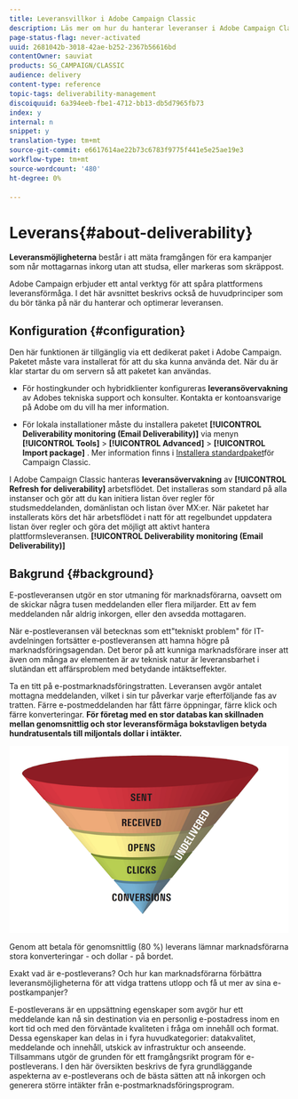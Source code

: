 ```yaml
---
title: Leveransvillkor i Adobe Campaign Classic
description: Läs mer om hur du hanterar leveranser i Adobe Campaign Classic.
page-status-flag: never-activated
uuid: 2681042b-3018-42ae-b252-2367b56616bd
contentOwner: sauviat
products: SG_CAMPAIGN/CLASSIC
audience: delivery
content-type: reference
topic-tags: deliverability-management
discoiquuid: 6a394eeb-fbe1-4712-bb13-db5d7965fb73
index: y
internal: n
snippet: y
translation-type: tm+mt
source-git-commit: e6617614ae22b73c6783f9775f441e5e25ae19e3
workflow-type: tm+mt
source-wordcount: '480'
ht-degree: 0%

---
```



# Leverans{#about-deliverability}

**Leveransmöjligheterna** består i att mäta framgången för era kampanjer som når mottagarnas inkorg utan att studsa, eller markeras som skräppost.

Adobe Campaign erbjuder ett antal verktyg för att spåra plattformens leveransförmåga. I det här avsnittet beskrivs också de huvudprinciper som du bör tänka på när du hanterar och optimerar leveransen.

## Konfiguration {#configuration}

Den här funktionen är tillgänglig via ett dedikerat paket i Adobe Campaign. Paketet måste vara installerat för att du ska kunna använda det. När du är klar startar du om servern så att paketet kan användas.
* För hostingkunder och hybridklienter konfigureras **leveransövervakning** av Adobes tekniska support och konsulter. Kontakta er kontoansvarige på Adobe om du vill ha mer information.

* För lokala installationer måste du installera paketet **[!UICONTROL Deliverability monitoring (Email Deliverability)]** via menyn **[!UICONTROL Tools]** > **[!UICONTROL Advanced]** > **[!UICONTROL Import package]** . Mer information finns i [Installera standardpaket](../../installation/using/installing-campaign-standard-packages.md)för Campaign Classic.

I Adobe Campaign Classic hanteras **leveransövervakning** av **[!UICONTROL Refresh for deliverability]** arbetsflödet. Det installeras som standard på alla instanser och gör att du kan initiera listan över regler för studsmeddelanden, domänlistan och listan över MX:er. När paketet har installerats körs det här arbetsflödet i natt för att regelbundet uppdatera listan över regler och göra det möjligt att aktivt hantera plattformsleveransen. **[!UICONTROL Deliverability monitoring (Email Deliverability)]**

## Bakgrund {#background}

E-postleveransen utgör en stor utmaning för marknadsförarna, oavsett om de skickar några tusen meddelanden eller flera miljarder. Ett av fem meddelanden når aldrig inkorgen, eller den avsedda mottagaren.

När e-postleveransen väl betecknas som ett&quot;tekniskt problem&quot; för IT-avdelningen fortsätter e-postleveransen att hamna högre på marknadsföringsagendan. Det beror på att kunniga marknadsförare inser att även om många av elementen är av teknisk natur är leveransbarhet i slutändan ett affärsproblem med betydande intäktseffekter.

Ta en titt på e-postmarknadsföringstratten. Leveransen avgör antalet mottagna meddelanden, vilket i sin tur påverkar varje efterföljande fas av tratten. Färre e-postmeddelanden har fått färre öppningar, färre klick och färre konverteringar. **För företag med en stor databas kan skillnaden mellan genomsnittlig och stor leveransförmåga bokstavligen betyda hundratusentals till miljontals dollar i intäkter.**

![](assets/deliverability_overview_1.png)

Genom att betala för genomsnittlig (80 %) leverans lämnar marknadsförarna stora konverteringar - och dollar - på bordet.

Exakt vad är e-postleverans? Och hur kan marknadsförarna förbättra leveransmöjligheterna för att vidga trattens utlopp och få ut mer av sina e-postkampanjer?

E-postleverans är en uppsättning egenskaper som avgör hur ett meddelande kan nå sin destination via en personlig e-postadress inom en kort tid och med den förväntade kvaliteten i fråga om innehåll och format. Dessa egenskaper kan delas in i fyra huvudkategorier: datakvalitet, meddelande och innehåll, utskick av infrastruktur och anseende. Tillsammans utgör de grunden för ett framgångsrikt program för e-postleverans. I den här översikten beskrivs de fyra grundläggande aspekterna av e-postleverans och de bästa sätten att nå inkorgen och generera större intäkter från e-postmarknadsföringsprogram.

<!--![](assets/deliverability_overview_2.png)-->
